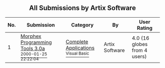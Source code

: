 ﻿<div align="center">

## All Submissions by Artix Software

</div>

No.  | Submission | Category | By   | User Rating
---- | ---------- | -------- | ---- | -----------
1 | [Morphex Programming Tools 3\.0a<br /><sup>2000-01-25 22:22:04</sup>](https://github.com/Planet-Source-Code/artix-software-morphex-programming-tools-3-0a__1-5755) | [Complete Applications<br /><sup>Visual Basic</sup>](../ByCategory/complete-applications__1-27.md) | Artix Software | 4.0 (16 globes from 4 users)
